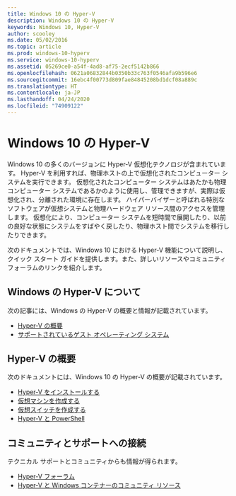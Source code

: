 ```yaml
---
title: Windows 10 の Hyper-V
description: Windows 10 の Hyper-V
keywords: Windows 10, Hyper-V
author: scooley
ms.date: 05/02/2016
ms.topic: article
ms.prod: windows-10-hyperv
ms.service: windows-10-hyperv
ms.assetid: 05269ce0-a54f-4ad8-af75-2ecf5142b866
ms.openlocfilehash: 0621a06832844b0350b33c763f0546afa9b596e6
ms.sourcegitcommit: 16ebc4f00773d809fae84845208bd1dcf08a889c
ms.translationtype: HT
ms.contentlocale: ja-JP
ms.lasthandoff: 04/24/2020
ms.locfileid: "74909122"
---
```

# <a name="hyper-v-on-windows-10"></a>Windows 10 の Hyper-V 

Windows 10 の多くのバージョンに Hyper-V 仮想化テクノロジが含まれています。 Hyper-V を利用すれば、物理ホストの上で仮想化されたコンピューター システムを実行できます。 仮想化されたコンピューター システムはあたかも物理コンピューター システムであるかのように使用し、管理できますが、実際は仮想化され、分離された環境に存在します。 ハイパーバイザーと呼ばれる特別なソフトウェアが仮想システムと物理ハードウェア リソース間のアクセスを管理します。 仮想化により、コンピューター システムを短時間で展開したり、以前の良好な状態にシステムをすばやく戻したり、物理ホスト間でシステムを移行したりできます。

次のドキュメントでは、Windows 10 における Hyper-V 機能について説明し、クイック スタート ガイドを提供します。また、詳しいリソースやコミュニティ フォーラムのリンクを紹介します。 

## <a name="about-hyper-v-on-windows"></a>Windows の Hyper-V について
次の記事には、Windows の Hyper-V の概要と情報が記載されています。

* [Hyper-V の概要](./about/index.md)
* [サポートされているゲスト オペレーティング システム](about/supported-guest-os.md)

## <a name="get-started-with-hyper-v"></a>Hyper-V の概要
次のドキュメントには、Windows 10 の Hyper-V の概要が記載されています。

* [Hyper-V をインストールする](quick-start/enable-hyper-v.md)
* [仮想マシンを作成する](quick-start/create-virtual-machine.md)
* [仮想スイッチを作成する](quick-start/connect-to-network.md)
* [Hyper-V と PowerShell](quick-start/try-hyper-v-powershell.md)

## <a name="connect-with-community-and-support"></a>コミュニティとサポートへの接続
テクニカル サポートとコミュニティからも情報が得られます。

* [Hyper-V フォーラム](https://social.technet.microsoft.com/Forums/windowsserver/home?forum=winserverhyperv)
* [Hyper-V と Windows コンテナーのコミュニティ リソース](/virtualization/community/index.md)

